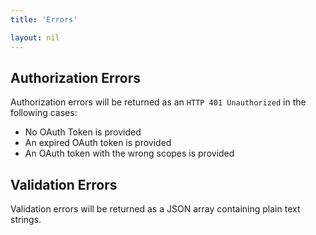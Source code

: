 ```yaml
---
title: 'Errors'

layout: nil
---
```


## Authorization Errors

Authorization errors will be returned as an ```HTTP 401 Unauthorized``` in the following cases:

* No OAuth Token is provided
* An expired OAuth token is provided
* An OAuth token with the wrong scopes is provided

## Validation Errors

Validation errors will be returned as a JSON array containing plain text strings.
